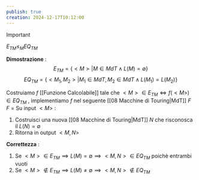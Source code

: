 ```yaml
---
publish: true
creation: 2024-12-17T10:12:00
---
```

>[!important] 
>
>$E_{TM} \leq_M EQ_{TM}$

**Dimostrazione** : 
$$E_{TM} = \{ <M>| M \in MdT \land L(M) = \emptyset \}$$
$$EQ_{TM} = \{ <M_1 , M_2> | M_1 \in MdT , M_2 \in MdT \land L(M_1) = L(M_2)\}$$

Costruiamo $f$ [[Funzione Calcolabile]] tale che $<M> \in E_{TM}\iff f(<M>) \in EQ_{TM}$ , implementiamo $f$ nel seguente [[08 Macchine di Touring|MdT]] $F$ 
$F$ = Su input $<M>$ : 
1. Costruisci una nuova [[08 Macchine di Touring|MdT]] $N$ che risconosca il $L(N)=\emptyset$
2. Ritorna in output $<M,N>$ 

**Correttezza** : 
1. Se $<M> \in E_{TM} \implies L(M)=\emptyset \implies <M,N> \in EQ_{TM}$ poichè entrambi vuoti
2. Se $<M> \notin E_{TM} \implies L(M)\neq\emptyset \implies <M,N> \notin EQ_{TM}$ 




